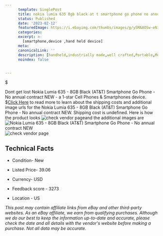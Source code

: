 ```yaml
---
      template: SinglePost
      title: nokia lumia 635 8gb black at t smartphone go phone no annual contract new
      status: Published
      date: '2023-02-12'
      featuredImage: https://i.ebayimg.com/thumbs/images/g/ySMAAOSw-eNi~8J2/s-l225.jpg
      categories: 
      excerpt: >-
        [smartphone,device ,hand held device]
      meta:
      canonicalLink: ''
      description: [handheld,industrially made,well crafted,Portable,Mobile,Compact,Convenient,Lightweight,Maneuverable,Man-portable,Miniature,Carriable,Hand-held,Light,Holdable,Transportable,Mobile device,Pocket-sized,On-the-go,Wireless,Cordless,Compact size,Convenient size, smartphone,device ,hand held device]
      noindex: false
      
        
---
```

$

Dont get lost  Nokia Lumia 635 - 8GB Black (AT&T) Smartphone Go Phone - No annual contract NEW - a 1-star Cell Phones & Smartphones device.
$[Click Here](https://www.ebay.com/itm/125472494375?hash=item1d36be5327%3Ag%3AySMAAOSw-eNi%7E8J2&mkevt=1&mkcid=1&mkrid=711-53200-19255-0&campid=%253CePNCampaignId%253E&customid=%253CreferenceId%253E&toolid=10049) to read more to learn about the shipping costs and additional image urls for the Nokia Lumia 635 - 8GB Black (AT&T) Smartphone Go Phone - No annual contract NEW. Shipping cost is undefined. Here is how the product looks ![check vendor page](https://i.ebayimg.com/thumbs/images/g/ySMAAOSw-eNi~8J2/s-l225.jpg)and the additional images are![Nokia Lumia 635 - 8GB Black (AT&T) Smartphone Go Phone - No annual contract NEW](https://i.ebayimg.com/images/g/ySMAAOSw-eNi~8J2/s-l1600.jpg)![check vendor page](https://origin-galleryplus.ebayimg.com/ws/web/125472494375_2_0_1/225x225.jpg,https://origin-galleryplus.ebayimg.com/ws/web/125472494375_3_0_1/225x225.jpg)



 ## Technical Facts 



     
      

 - Condition- New 


      

 - Listed Price- 39.06 


      

 - Currency- USD 


      

 - Feedback score - 3273 


      

 - Location - US 


      
      

 *_This post may contain affiliate links from eBay and other third-party websites. As an eBay affiliate, we earn from qualifying purchases. Although we do our best to keep the information up-to-date and accurate, please check the date and all details with the vendor's website before making a purchase. Not all data may be accurate._*






